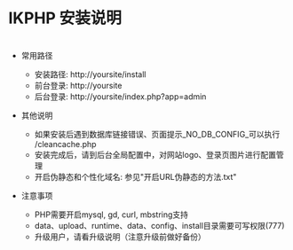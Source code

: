 #
# IKPHP 安装说明
#

+ 常用路径
  - 安装路径: http://yoursite/install
  - 前台登录: http://yoursite
  - 后台登录: http://yoursite/index.php?app=admin

+ 其他说明
  - 如果安装后遇到数据库链接错误、页面提示_NO_DB_CONFIG_可以执行 /cleancache.php
  - 安装完成后，请到后台全局配置中，对网站logo、登录页图片进行配置管理
  - 开启伪静态和个性化域名:  参见"开启URL伪静态的方法.txt"

+ 注意事项
  - PHP需要开启mysql, gd, curl, mbstring支持
  - data、upload、runtime、data、config、install目录需要可写权限(777)
  - 升级用户，请看升级说明（注意升级前做好备份）
